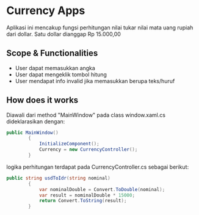 ﻿# Currency Apps
Aplikasi ini mencakup fungsi perhitungan nilai tukar nilai mata uang rupiah dari dollar. Satu dollar dianggap Rp 15.000,00

## Scope & Functionalities
- User dapat memasukkan angka
- User dapat mengeklik tombol hitung
- User mendapat info invalid jika memasukkan berupa teks/huruf

## How does it works
Diawali dari method "MainWindow" pada class window.xaml.cs dideklarasikan dengan:

``` csharp
public MainWindow()
        {
            InitializeComponent();
            Currency = new CurrencyController();
        }
```
logika perhitungan terdapat pada CurrencyController.cs sebagai berikut:
``` csharp
public string usdToIdr(string nominal)
        {
            var nominalDouble = Convert.ToDouble(nominal);
            var result = nominalDouble * 15000;
            return Convert.ToString(result);
        }
```



